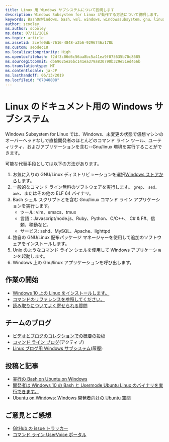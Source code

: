 ```yaml
---
title: Linux 用 Windows サブシステムについて説明します
description: Windows Subsystem for Linux が動作する方法について説明します。
keywords: BashOnWindows、bash、wsl、windows、windowssubsystem、gnu、linux
author: scooley
ms.author: scooley
ms.date: 07/11/2016
ms.topic: article
ms.assetid: 3cefe0db-7616-4848-a2b6-9296746a178b
ms.custom: seodec18
ms.localizationpriority: High
ms.openlocfilehash: f2df3c06d6c56aa8bc5a41ea9f075635b70c8685
ms.sourcegitcommit: db69625e26bc141ea379a830790b329e51ed466b
ms.translationtype: MT
ms.contentlocale: ja-JP
ms.lasthandoff: 06/13/2019
ms.locfileid: "67040808"
---
```

# <a name="windows-subsystem-for-linux-documentation"></a>Linux のドキュメント用の Windows サブシステム

Windows Subsystem for Linux では、Windows、未変更の状態で仮想マシンのオーバーヘッドなしで直接開発者のほとんどのコマンド ライン ツール、ユーティリティ、およびアプリケーションを含む--Gnu/linux 環境を実行することができます。  

可能な代替手段としては以下の方法があります。

1. お気に入りの GNU/Linux ディストリビューションを選択[Windows ストアから](https://aka.ms/wslstore)します。
1. 一般的なコマンド ライン無料のソフトウェアを実行します。 `grep`、 `sed`、 `awk`、またはその他の ELF 64 バイナリ。 
1. Bash シェル スクリプトとを含む Gnu/linux コマンド ライン アプリケーションを実行します。  
    * ツール: vim、emacs、tmux
    * 言語：Javascript/node.js、Ruby、Python、C/C++、 C# & F#、信頼、移動など。
    * サービス: sshd、MySQL、Apache、lighttpd
1. 独自の GNU/Linux 配布パッケージ マネージャーを使用して追加のソフトウェアをインストールします。
1. Unix のようなコマンド ライン シェルを使用して Windows アプリケーションを起動します。
1. Windows 上の Gnu/linux アプリケーションを呼び出します。

## <a name="getting-started"></a>作業の開始

* [Windows 10 上の Linux をインストールします。](install-win10.md)
* [コマンドのリファレンスを参照してください。](reference.md)
* [読み取りについてよく寄せられる質問](faq.md)

## <a name="team-blogs"></a>チームのブログ
*  [ビデオとブログのコレクションでの概要の投稿](https://blogs.msdn.microsoft.com/commandline/learn-about-windows-console-and-windows-subsystem-for-linux-wsl/)
* [コマンド ライン ブログ](https://blogs.msdn.microsoft.com/commandline/)(アクティブ)
* [Linux ブログ用 Windows サブシステム](https://blogs.msdn.microsoft.com/wsl/)(履歴)

## <a name="posts--articles"></a>投稿と記事
* [実行の Bash on Ubuntu on Windows](https://blogs.windows.com/buildingapps/2016/03/30/run-bash-on-ubuntu-on-windows/)
* [開発者は Windows 10 の Bash と Usermode Ubuntu Linux のバイナリを実行できます。](https://www.hanselman.com/blog/DevelopersCanRunBashShellAndUsermodeUbuntuLinuxBinariesOnWindows10.aspx)
* [Ubuntu on Windows: Windows 開発者向けの Ubuntu 空間](https://insights.ubuntu.com/2016/03/30/ubuntu-on-windows-the-ubuntu-userspace-for-windows-developers/) 

## <a name="provide-feedback"></a>ご意見とご感想
* [GitHub の issue トラッカー](https://github.com/Microsoft/BashOnWindows/issues)
* [コマンド ライン UserVoice ポータル](https://wpdev.uservoice.com/forums/266908-command-prompt-console-bash-on-ubuntu-on-windo/category/161892-bash)

